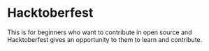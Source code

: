 # Hacktoberfest

This is for beginners who want to contribute in open source and Hacktoberfest gives an opportunity to them to learn and contribute.
